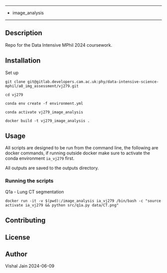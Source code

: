 **********************************************
* image_analysis
**********************************************

## Description
Repo for the Data Intensive MPhil 2024 coursework.

## Installation
Set up
```
git clone git@gitlab.developers.cam.ac.uk:phy/data-intensive-science-mphil/a8_img_assessment/vj279.git

cd vj279

conda env create -f environment.yml

conda activate vj279_image_analysis

docker build -t vj279_image_analysis .
```

## Usage

All scripts are designed to be run from the command line, the following are docker commands, if running outside docker make sure to activate the conda environment `ia_vj279` first.

All outputs are saved to the outputs directory.
### Running the scripts
Q1a - Lung CT segmentation
```
docker run -it -v $(pwd):/image_analysis ia_vj279 /bin/bash -c "source activate ia_vj279 && python src/q1a.py data/CT.png"
```
## Contributing

## License

## Author
Vishal Jain
2024-06-09
